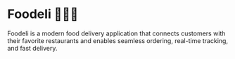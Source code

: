 # Foodeli 🍔🚴‍♂️

Foodeli is a modern food delivery application that connects customers with their favorite restaurants and enables seamless ordering, real-time tracking, and fast delivery.
